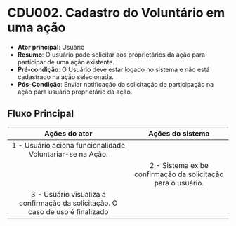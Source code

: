 # CDU002. Cadastro do Voluntário em uma ação 

- **Ator principal**: Usuário	 
- **Resumo**: O usuário pode solicitar aos proprietários da ação para participar de uma ação existente.
- **Pré-condição**: O Usuário deve estar logado no sistema e não está cadastrado na ação selecionada.
- **Pós-Condição**: Enviar notificação da solicitação de participação na ação para usuário proprietário da ação.

## Fluxo Principal
| Ações do ator | Ações do sistema |
| :-----------------: | :-----------------: | 
| 1 - Usuário aciona funcionalidade Voluntariar-se na Ação. | |  
| | 2 - Sistema exibe confirmação da solicitação para o usuário. | 
| 3 - Usuário visualiza a confirmação da solicitação. O caso de uso é finalizado | | 

